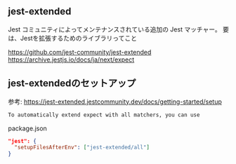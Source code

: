 ## jest-extended

Jest コミュニティによってメンテナンスされている追加の Jest マッチャー。
要は、Jestを拡張するためのライブラリってこと

https://github.com/jest-community/jest-extended
https://archive.jestjs.io/docs/ja/next/expect

## jest-extendedのセットアップ

参考: https://jest-extended.jestcommunity.dev/docs/getting-started/setup

```txt
To automatically extend expect with all matchers, you can use
```

package.json
```json
"jest": {
  "setupFilesAfterEnv": ["jest-extended/all"]
}
```
